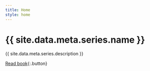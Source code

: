 ```yaml
---
title: Home
style: home
---
```


# {{ site.data.meta.series.name }}

{{ site.data.meta.series.description }}

[Read book](book-template/{{site.start-page}}.html){:.button}
